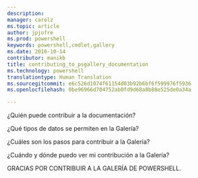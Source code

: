 ```yaml
---
description: 
manager: carolz
ms.topic: article
author: jpjofre
ms.prod: powershell
keywords: powershell,cmdlet,gallery
ms.date: 2016-10-14
contributor: manikb
title: contributing_to_psgallery_documentation
ms.technology: powershell
translationtype: Human Translation
ms.sourcegitcommit: e6c526d1074f61154d03b92b6bf6f599976f5936
ms.openlocfilehash: 0be96966d704752ab0fd9d68a8b88e525de0a34a

---
```



¿Quién puede contribuir a la documentación?

¿Qué tipos de datos se permiten en la Galería?

¿Cuáles son los pasos para contribuir a la Galería?

¿Cuándo y dónde puedo ver mi contribución a la Galería?

GRACIAS POR CONTRIBUIR A LA GALERÍA DE POWERSHELL.




<!--HONumber=Oct16_HO2-->



